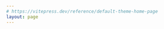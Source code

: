 ```yaml
---
# https://vitepress.dev/reference/default-theme-home-page
layout: page
---
```


<script>
export default {
  data() {
    return {
      observer: null,  // Store the intersection observer instance here
    };
  },
  mounted() {
    this.initObserver();
  },
  methods: {
    initObserver() {
      const options = {
        root: null, // observing relative to viewport
        threshold: 0.1, // trigger when 10% of the element is visible
        rootMargin: '0px'
      };

      this.observer = new IntersectionObserver((entries) => {
        entries.forEach(entry => {
          if (entry.isIntersecting) {
            entry.target.classList.add('element-visible');
            entry.target.classList.remove('element-hidden');
          }
        });
      }, options);

      // Select elements and start observing them
      const elements = document.querySelectorAll('.element-hidden');
      elements.forEach(element => this.observer.observe(element));
    }
  },
  beforeDestroy() {
    if (this.observer) {
      // Stop observing all elements
      this.observer.disconnect();
    }
  }
};
</script>

<section class="absolute top-0 left-0 right-0 h-72 z-[-1] opacity-80">
  <div style="animation-delay:0.8s; animation-duration:2s" class="fade-in bg-waves"></div>
</section>

<section class="flex flex-col items-center justify-center h-screen">
  <div class="text-center mx-auto inline-block">
    <div class="pb-6 text-4xl pointer-events-none leading-tight tracking-tight text-slate-600 dark:text-slate-400 font-semibold">
      Brendan Larsen
    </div>
    <div class="leading-tight tracking-tight z-10 text-4xl pb-6 bg-clip-text text-transparent bg-gradient-to-r from-[#AAABB8] to-[#2E9CCA] font-semibold relative">
      Scientist / Biologist
    </div>
    <p class="text-xl pb-6 leading-tight tracking-tight font-light text-slate-400 dark:text-slate-400">
      Studying the evolution of viruses.
    </p>
  </div>
</section>

<div class="h-1 bg-slate-600"></div>
<section class="bg-white/90 dark:bg-slate-700 backdrop-blur backdrop-filter p-6 lg:px-4">
    <nav class="flex items-center px-10 -space-x-2 justify-between text-slate-500 dark:text-slate-400 tracking-widest">
        <a class="inline-flex flex-1 justify-center hover:text-sky-500 hover:font-bold" href="#section-1">Current</a>
        <a class="inline-flex flex-1 justify-center hover:text-sky-500 hover:font-bold" href="#section-2">Past</a>
        <a class="inline-flex flex-1 justify-center hover:text-sky-500 hover:font-bold" href="#section-3">Interests</a>
    </nav>
</section>
<div class="h-1 bg-slate-600"></div>




<section id="section-1"> 
  <div class="lg:px-4">
    <div class="rounded-md lg:rounded-2xl px-6 py-24 lg:p-12 relative bg-slate-800">
      <div class="absolute top-2 left-2 lg:top-6 lg:left-6 text-white text-4xl font-extrabold">Current Projects</div>
      <div class="absolute top-12 left-2 lg:top-20 lg:left-6 text-slate-400 text-lg lg:text-2xl">Deep Mutational Scanning of the Nipah Receptor Binding Protein</div>
      <div class="container pt-6 lg:pt-20">
        <div class="grid grid-cols-2 gap-8 text-slate-600 dark:text-slate-400 text-sm element-hidden">
          <a class="flex items-center justify-center h-full text-center text-md md:text-lg lg:text-2xl text-slate-400" href="https://dms-vep.org/Nipah_Malaysia_RBP_DMS/">
            <p class="m-2 leading-loose font-light">Nipah is a bat-borne virus that occasionally spills over into humans. The Nipah receptor binding protein attaches to cells to mediate entry into cells. I used deep mutational scanning to map the effects of nearly every mutation on cell entry and receptor binding.</p>
          </a>
          <div class="flex justify-center items-center ">
            <img src="/images/entry_tetramer_better.png" class="max-w-full max-h-96" alt="Entry Tetramer">
          </div>
          <div class="flex justify-center items-center ">
            <img src="/images/escape.png" class="max-w-full max-h-96" alt="Escape">
          </div>
          <div class="flex items-center justify-center h-full font-light text-center text-md lg:text-2xl text-slate-400">
            <p class="m-2 leading-loose">The receptor binding protein is also an important target of neutralizing antibodies, which can prevent disease. I mapped mutations that escape different monoclonal antibodies.</p>
          </div>
          <div class="mt-12 flex col-span-2 items-center justify-center h-full text-center">
            <div class="leading-tight tracking-tight z-10 text-2xl lg:text-4xl pb-6 bg-clip-text text-transparent bg-gradient-to-r from-[#AAABB8] to-red-500 font-semibold relative drop-shadow-xl">These data aid in the development of vaccines and antibody therapies by prospectively mapping which mutations are tolerated.</div>
          </div>
        </div>
      </div>
    </div>
  </div>
</section>

<section id="section-2" class="lg:px-4 overflow-hidden">
  <div class="rounded-md lg:rounded-2xl px-6 py-24 lg:p-12 relative bg-gradient-animated">
    <div class="absolute top-2 left-2 lg:top-4 lg:left-6 text-slate-600 text-2xl lg:text-4xl font-extrabold">Past Projects</div>
    <div class="absolute top-8 lg:top-16 left-2 lg:left-6 text-slate-600 text-lg lg:text-xl">Evolution and Diversity of Paramyxoviruses in Bats and Rodents</div>
    <div class="container pt-16 lg:pt-20 grid grid-cols-2 gap-8 text-slate-600 dark:text-slate-600 text-sm lg:text-base element-hidden">
      <a class="flex items-center justify-center text-center" href="https://dms-vep.org/Nipah_Malaysia_RBP_DMS/">
        <p class="m-2 leading-loose font-light">Nipah is a bat-borne virus that occasionally spills over into humans. The Nipah receptor binding protein attaches to cells to mediate entry into cells. I used deep mutational scanning to map the effects of nearly every mutation on cell entry and receptor binding.</p>
      </a>
      <div class="flex justify-center items-center">
        <img src="/images/entry_tetramer_better.png" class="max-w-full max-h-64 lg:max-h-96" alt="Entry Tetramer">
      </div>
      <div v-tooltip="'Nipah is a bat-borne virus that occasionally spills over into humans.'" class="flex justify-center items-center">
        <img src="/images/escape.png" class="max-w-full max-h-64 lg:max-h-96" alt="Escape">
      </div>
      <div class="flex items-center justify-center text-center">
        <p class="m-2 leading-loose font-light">The receptor binding protein is also an important target of neutralizing antibodies, which can prevent disease. I mapped mutations that escape different monoclonal antibodies.</p>
      </div>
      <div class="mt-12 col-span-2 flex items-center justify-center text-center">
        <div class="leading-tight tracking-tight z-10 text-xl lg:text-3xl pb-6 bg-clip-text text-transparent bg-gradient-to-r from-[#AAABB8] to-slate-800 font-semibold relative drop-shadow-xl">These data aid in the development of vaccines and antibody therapies by prospectively mapping which mutations are tolerated.</div>
      </div>
    </div>
  </div>
</section>


<style scoped>
.fade-in {
  width: 100%;
  height: 100%;
  animation-delay: 0.6s;
  animation-duration: 1s;
}

.fade-in {
  opacity: 0;
  -webkit-animation: fade-in .5s ease;
  animation: fade-in .5s ease;
  -webkit-animation-fill-mode: forwards;
  animation-fill-mode: forwards;
}

.element-hidden {
  opacity: 0;
  transform: translateY(20px);
  transition: all 2.5s ease-out;
}

.element-visible {
  opacity: 1;
  transform: translateY(0);
  transition: all 2.5s ease-out;
}
.bg-gradient-animated {
  background: linear-gradient(45deg, #AAABB8, #2E9CCA);
  background-size: 400% 400%;
  animation: gradientAnimation 5s ease infinite;
}

@keyframes gradientAnimation {
  0% {
    background-position: 0% 50%;
  }
  50% {
    background-position: 100% 50%;
  }
  100% {
    background-position: 0% 50%;
  }
}
</style>